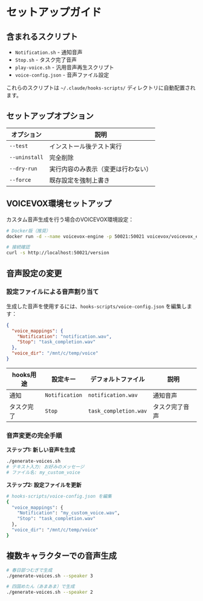 # セットアップガイド

## 含まれるスクリプト

- `Notification.sh` - 通知音声
- `Stop.sh` - タスク完了音声
- `play-voice.sh` - 汎用音声再生スクリプト
- `voice-config.json` - 音声ファイル設定

これらのスクリプトは `~/.claude/hooks-scripts/` ディレクトリに自動配置されます。

## セットアップオプション

| オプション | 説明 |
|-----------|------|
| `--test` | インストール後テスト実行 |
| `--uninstall` | 完全削除 |
| `--dry-run` | 実行内容のみ表示（変更は行わない） |
| `--force` | 既存設定を強制上書き |

## VOICEVOX環境セットアップ

カスタム音声生成を行う場合のVOICEVOX環境設定：

```bash
# Docker版（推奨）
docker run -d --name voicevox-engine -p 50021:50021 voicevox/voicevox_engine:latest

# 接続確認
curl -s http://localhost:50021/version
```

## 音声設定の変更

### 設定ファイルによる音声割り当て

生成した音声を使用するには、`hooks-scripts/voice-config.json` を編集します：

```json
{
  "voice_mappings": {
    "Notification": "notification.wav", 
    "Stop": "task_completion.wav"
  },
  "voice_dir": "/mnt/c/temp/voice"
}
```

| hooks用途 | 設定キー | デフォルトファイル | 説明 |
|-----------|-----------|-------------------|------|
| 通知 | `Notification` | `notification.wav` | 通知音声 |
| タスク完了 | `Stop` | `task_completion.wav` | タスク完了音声 |

### 音声変更の完全手順

**ステップ1: 新しい音声を生成**
```bash
./generate-voices.sh
# テキスト入力: お好みのメッセージ
# ファイル名: my_custom_voice
```

**ステップ2: 設定ファイルを更新**
```bash
# hooks-scripts/voice-config.json を編集
{
  "voice_mappings": {
    "Notification": "my_custom_voice.wav", 
    "Stop": "task_completion.wav"
  },
  "voice_dir": "/mnt/c/temp/voice"
}
```

## 複数キャラクターでの音声生成

```bash
# 春日部つむぎで生成
./generate-voices.sh --speaker 3

# 四国めたん（あまあま）で生成  
./generate-voices.sh --speaker 2
```